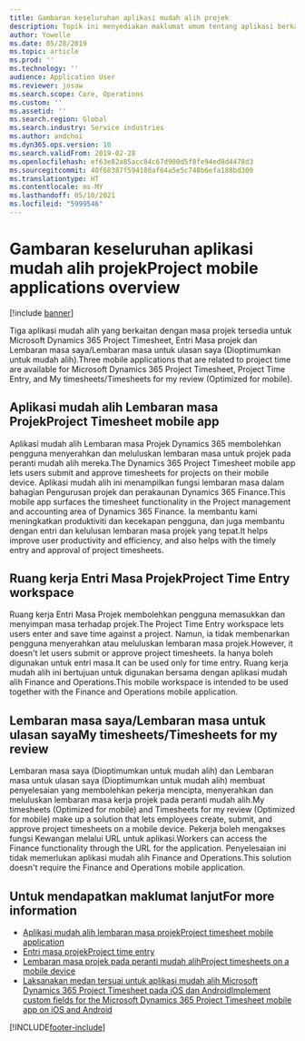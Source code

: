 ```yaml
---
title: Gambaran keseluruhan aplikasi mudah alih projek
description: Topik ini menyediakan maklumat umum tentang aplikasi berkaitan masa projek untuk Microsoft Dynamics 365 Project Timesheet, Entri Masa Projek dan Lembaran masa saya/Lembaran masa yang tersedia pada peranti mudah alih.
author: Yowelle
ms.date: 05/28/2019
ms.topic: article
ms.prod: ''
ms.technology: ''
audience: Application User
ms.reviewer: josaw
ms.search.scope: Core, Operations
ms.custom: ''
ms.assetid: ''
ms.search.region: Global
ms.search.industry: Service industries
ms.author: andchoi
ms.dyn365.ops.version: 10
ms.search.validFrom: 2019-02-28
ms.openlocfilehash: ef63e82a85acc84c67d900d5f8fe94ed8d4478d3
ms.sourcegitcommit: 40f68387f594180af64a5e5c748b6efa188bd300
ms.translationtype: HT
ms.contentlocale: ms-MY
ms.lasthandoff: 05/10/2021
ms.locfileid: "5999546"
---
```

# <a name="project-mobile-applications-overview"></a><span data-ttu-id="a48ff-103">Gambaran keseluruhan aplikasi mudah alih projek</span><span class="sxs-lookup"><span data-stu-id="a48ff-103">Project mobile applications overview</span></span>

[!include [banner](../includes/banner.md)]

<span data-ttu-id="a48ff-104">Tiga aplikasi mudah alih yang berkaitan dengan masa projek tersedia untuk Microsoft Dynamics 365 Project Timesheet, Entri Masa projek dan Lembaran masa saya/Lembaran masa untuk ulasan saya (Dioptimumkan untuk mudah alih).</span><span class="sxs-lookup"><span data-stu-id="a48ff-104">Three mobile applications that are related to project time are available for Microsoft Dynamics 365 Project Timesheet, Project Time Entry, and My timesheets/Timesheets for my review (Optimized for mobile).</span></span>

## <a name="project-timesheet-mobile-app"></a><span data-ttu-id="a48ff-105">Aplikasi mudah alih Lembaran masa Projek</span><span class="sxs-lookup"><span data-stu-id="a48ff-105">Project Timesheet mobile app</span></span>

<span data-ttu-id="a48ff-106">Aplikasi mudah alih Lembaran masa Projek Dynamics 365 membolehkan pengguna menyerahkan dan meluluskan lembaran masa untuk projek pada peranti mudah alih mereka.</span><span class="sxs-lookup"><span data-stu-id="a48ff-106">The Dynamics 365 Project Timesheet mobile app lets users submit and approve timesheets for projects on their mobile device.</span></span> <span data-ttu-id="a48ff-107">Aplikasi mudah alih ini menampilkan fungsi lembaran masa dalam bahagian Pengurusan projek dan perakaunan Dynamics 365 Finance.</span><span class="sxs-lookup"><span data-stu-id="a48ff-107">This mobile app surfaces the timesheet functionality in the Project management and accounting area of Dynamics 365 Finance.</span></span> <span data-ttu-id="a48ff-108">Ia membantu kami meningkatkan produktiviti dan kecekapan pengguna, dan juga membantu dengan entri dan kelulusan lembaran masa projek yang tepat.</span><span class="sxs-lookup"><span data-stu-id="a48ff-108">It helps improve user productivity and efficiency, and also helps with the timely entry and approval of project timesheets.</span></span>

## <a name="project-time-entry-workspace"></a><span data-ttu-id="a48ff-109">Ruang kerja Entri Masa Projek</span><span class="sxs-lookup"><span data-stu-id="a48ff-109">Project Time Entry workspace</span></span>

<span data-ttu-id="a48ff-110">Ruang kerja Entri Masa Projek membolehkan pengguna memasukkan dan menyimpan masa terhadap projek.</span><span class="sxs-lookup"><span data-stu-id="a48ff-110">The Project Time Entry workspace lets users enter and save time against a project.</span></span> <span data-ttu-id="a48ff-111">Namun, ia tidak membenarkan pengguna menyerahkan atau meluluskan lembaran masa projek.</span><span class="sxs-lookup"><span data-stu-id="a48ff-111">However, it doesn't let users submit or approve project timesheets.</span></span> <span data-ttu-id="a48ff-112">Ia hanya boleh digunakan untuk entri masa.</span><span class="sxs-lookup"><span data-stu-id="a48ff-112">It can be used only for time entry.</span></span> <span data-ttu-id="a48ff-113">Ruang kerja mudah alih ini bertujuan untuk digunakan bersama dengan aplikasi mudah alih Finance and Operations.</span><span class="sxs-lookup"><span data-stu-id="a48ff-113">This mobile workspace is intended to be used together with the Finance and Operations mobile application.</span></span>

## <a name="my-timesheetstimesheets-for-my-review"></a><span data-ttu-id="a48ff-114">Lembaran masa saya/Lembaran masa untuk ulasan saya</span><span class="sxs-lookup"><span data-stu-id="a48ff-114">My timesheets/Timesheets for my review</span></span>

<span data-ttu-id="a48ff-115">Lembaran masa saya (Dioptimumkan untuk mudah alih) dan Lembaran masa untuk ulasan saya (Dioptimumkan untuk mudah alih) membuat penyelesaian yang membolehkan pekerja mencipta, menyerahkan dan meluluskan lembaran masa kerja projek pada peranti mudah alih.</span><span class="sxs-lookup"><span data-stu-id="a48ff-115">My timesheets (Optimized for mobile) and Timesheets for my review (Optimized for mobile) make up a solution that lets employees create, submit, and approve project timesheets on a mobile device.</span></span> <span data-ttu-id="a48ff-116">Pekerja boleh mengakses fungsi Kewangan melalui URL untuk aplikasi.</span><span class="sxs-lookup"><span data-stu-id="a48ff-116">Workers can access the Finance functionality through the URL for the application.</span></span> <span data-ttu-id="a48ff-117">Penyelesaian ini tidak memerlukan aplikasi mudah alih Finance and Operations.</span><span class="sxs-lookup"><span data-stu-id="a48ff-117">This solution doesn't require the Finance and Operations mobile application.</span></span>

## <a name="for-more-information"></a><span data-ttu-id="a48ff-118">Untuk mendapatkan maklumat lanjut</span><span class="sxs-lookup"><span data-stu-id="a48ff-118">For more information</span></span>

- [<span data-ttu-id="a48ff-119">Aplikasi mudah alih lembaran masa projek</span><span class="sxs-lookup"><span data-stu-id="a48ff-119">Project timesheet mobile application</span></span>](project-timesheet.md)
- [<span data-ttu-id="a48ff-120">Entri masa projek</span><span class="sxs-lookup"><span data-stu-id="a48ff-120">Project time entry</span></span>]( project-time-entry-mobile-workspace.md)
- [<span data-ttu-id="a48ff-121">Lembaran masa projek pada peranti mudah alih</span><span class="sxs-lookup"><span data-stu-id="a48ff-121">Project timesheets on a mobile device</span></span>](Mobile-timesheets.md)
- [<span data-ttu-id="a48ff-122">Laksanakan medan tersuai untuk aplikasi mudah alih Microsoft Dynamics 365 Project Timesheet pada iOS dan Android</span><span class="sxs-lookup"><span data-stu-id="a48ff-122">Implement custom fields for the Microsoft Dynamics 365 Project Timesheet mobile app on iOS and Android</span></span>](custom-fields-mobile.md)


[!INCLUDE[footer-include](../includes/footer-banner.md)]